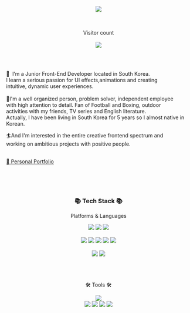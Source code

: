 

<div align=center>
	<img src="https://capsule-render.vercel.app/api?type=waving&color=auto&height=200&section=header&text=Hello%20&fontSize=90" />	
</div>
<br><br>



<p align="center"> 
  Visitor count<br><br>
  <img src="https://profile-counter.glitch.me/{anaskhonprime}/count.svg" />
</p>

<br><br>

<p>👋&nbsp; I’m a Junior Front-End Developer located in South Korea.<br>
I learn a serious passion for UI effects,animations and creating <br>
intuitive, dynamic user experiences. <br><br>
🚀I'm a well organized person, problem solver, independent employee<br>
with high attention to detail. Fan of Football and Boxing, outdoor<br>
activities with my friends, TV series and English literature.<br>
Actually, I have been living in South Korea for 5 years so I almost native in Korean.<br>

  🏄And I'm interested in the entire creative frontend spectrum and<br>
working on ambitious projects with positive people.<br><br>
</p>

<a href="https://personal-portfolio-2102f.web.app/">🚀 Personal Portfolio </a>

<br><br><br>






<div align=center>
	<h3>📚 Tech Stack 📚</h3>
	<p>Platforms & Languages</p>
</div>

<div align="center">
  <img src="https://img.shields.io/badge/VueJS-439A97?style=flat&logo=Vue.js&logoColor=white" />
	<img src="https://img.shields.io/badge/React-61DAFB?style=flat&logo=React&logoColor=white" />
	<img src="https://img.shields.io/badge/Solidity-363636?style=flat&logo=Solidity&logoColor=white" />
	<br>
  <br>
	<img src="https://img.shields.io/badge/JavaScript-F7DF1E?style=flat&logo=JavaScript&logoColor=white" />
	<img src="https://img.shields.io/badge/jQuery-0769AD?style=flat&logo=jQuery&logoColor=white" />
	<img src="https://img.shields.io/badge/Bootstrap-7952B3?style=flat&logo=Bootstrap&logoColor=white" />
  <img src="https://img.shields.io/badge/HTML5-E34F26?style=flat&logo=HTML5&logoColor=white" />
	<img src="https://img.shields.io/badge/CSS3-1572B6?style=flat&logo=CSS3&logoColor=white" />
	<br>
  <br>
	<img src="https://img.shields.io/badge/MySQL-4479A1?style=flat&logo=MySQL&logoColor=white" />
	<img src="https://img.shields.io/badge/Linux-FCC624?style=flat&logo=Linux&logoColor=white" />
</div>
<br><br><br>
<div align=center>
	<p>🛠 Tools 🛠</p>
</div>
<div align=center>
	<img src="https://img.shields.io/badge/Visual%20Studio%20Code-007ACC?style=flat&logo=VisualStudioCode&logoColor=white" />
	<br>
	<img src="https://img.shields.io/badge/Firebase-FFCA28?style=flat&logo=Firebase&logoColor=white" />
	<img src="https://img.shields.io/badge/Remix-000000?style=flat&logo=Remix&logoColor=white" />
  <img src="https://img.shields.io/badge/NGINX-009639?style=flat&logo=NGINX&logoColor=white" />
	<img src="https://img.shields.io/badge/GitHub-181717?style=flat&logo=GitHub&logoColor=white" />
</div>
<br>
<br>
